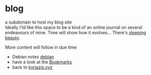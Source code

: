 # blog
a subdomain to host my blog site<br>
Ideally I'ld like this space to be a kind of an online journal on several endeavours of mine. Time will show how it evolves...
There's [sleeping beauty].

More content will follow in due time


- Debian notes [debian]
- have a look at the [Bookmarks]
- back to [kyriazis.xyz]

[sleeping beauty]: <sleepingbeauty.html>
[Bookmarks]: <https://bookmarks.kyriazis.xyz>
[kyriazis.xyz]: <https://kyriazis.xyz>
[debian]: <debian.html>

